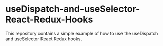 # useDispatch-and-useSelector-React-Redux-Hooks
This repository contains a simple example of how to use the useDispatch and useSelector React Redux hooks.


